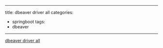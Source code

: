 
---
title: dbeaver driver all 
categories:
  - springboot
tags: 
  - dbeaver
---


[dbeaver driver all](https://github.com/moshowgame/dbeaver-driver-all/tree/master)